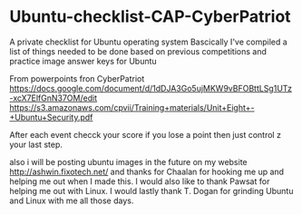 # Ubuntu-checklist-CAP-CyberPatriot
A private checklist for Ubuntu operating system
Bascically I've compiled a list of things needed to be done based on previous competitions and practice image answer keys for Ubuntu


From powerpoints fron CyberPatriot https://docs.google.com/document/d/1dDJA3Go5ujMKW9vBFOBttLSg1UTz-xcX7ElfGnN37OM/edit  https://s3.amazonaws.com/cpvii/Training+materials/Unit+Eight+-+Ubuntu+Security.pdf

After each event checck your score if you lose a point then just control z your last step.

also i will be posting ubuntu images in the future on my website http://ashwin.fixotech.net/ and thanks for Chaalan for hooking me up and helping me out when I made this. I would also like to thank Pawsat for helping me out with Linux. I would lastly thank T. Dogan for grinding Ubuntu and Linux with me all those days.

